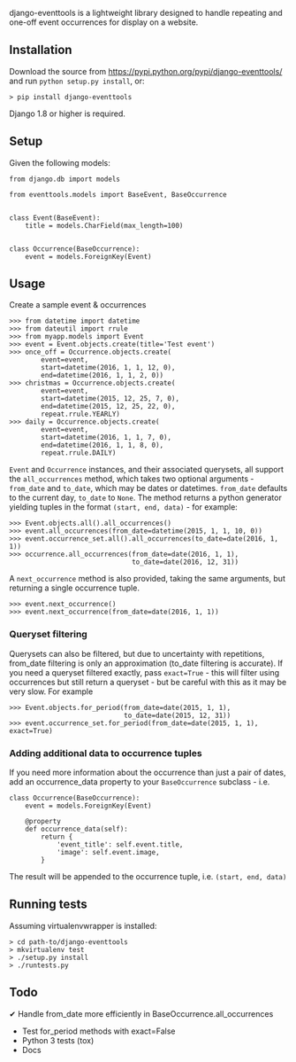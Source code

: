 django-eventtools is a lightweight library designed to handle repeating and
one-off event occurrences for display on a website.

## Installation

Download the source from https://pypi.python.org/pypi/django-eventtools/
and run `python setup.py install`, or:

    > pip install django-eventtools

Django 1.8 or higher is required.


## Setup

Given the following models:

    from django.db import models

    from eventtools.models import BaseEvent, BaseOccurrence


    class Event(BaseEvent):
        title = models.CharField(max_length=100)


    class Occurrence(BaseOccurrence):
        event = models.ForeignKey(Event)


## Usage

Create a sample event & occurrences

    >>> from datetime import datetime
    >>> from dateutil import rrule
    >>> from myapp.models import Event
    >>> event = Event.objects.create(title='Test event')
    >>> once_off = Occurrence.objects.create(
            event=event,
            start=datetime(2016, 1, 1, 12, 0),
            end=datetime(2016, 1, 1, 2, 0))
    >>> christmas = Occurrence.objects.create(
            event=event,
            start=datetime(2015, 12, 25, 7, 0),
            end=datetime(2015, 12, 25, 22, 0),
            repeat.rrule.YEARLY)
    >>> daily = Occurrence.objects.create(
            event=event,
            start=datetime(2016, 1, 1, 7, 0),
            end=datetime(2016, 1, 1, 8, 0),
            repeat.rrule.DAILY)

`Event` and `Occurrence` instances, and their associated querysets, all support
the `all_occurrences` method, which takes two optional arguments - `from_date`
and `to_date`, which may be dates or datetimes. `from_date` defaults to the
current day, `to_date` to `None`. The method returns a python generator
yielding tuples in the format `(start, end, data)` - for example:

    >>> Event.objects.all().all_occurrences()
    >>> event.all_occurrences(from_date=datetime(2015, 1, 1, 10, 0))
    >>> event.occurrence_set.all().all_occurrences(to_date=date(2016, 1, 1))
    >>> occurrence.all_occurrences(from_date=date(2016, 1, 1),
                                   to_date=date(2016, 12, 31))

A `next_occurrence` method is also provided, taking the same arguments,
but returning a single occurrence tuple.

    >>> event.next_occurrence()
    >>> event.next_occurrence(from_date=date(2016, 1, 1))


### Queryset filtering

Querysets can also be filtered, but due to uncertainty with repetitions,
from_date filtering is only an approximation (to_date filtering is accurate).
If you need a queryset filtered exactly, pass `exact=True` - this will filter
using occurrences but still return a queryset - but be careful with this as it
may be very slow. For example

    >>> Event.objects.for_period(from_date=date(2015, 1, 1),
                                 to_date=date(2015, 12, 31))
    >>> event.occurrence_set.for_period(from_date=date(2015, 1, 1), exact=True)


### Adding additional data to occurrence tuples

If you need more information about the occurrence than just a pair of dates,
add an occurrence_data property to your `BaseOccurrence` subclass - i.e.

    class Occurrence(BaseOccurrence):
        event = models.ForeignKey(Event)

        @property
        def occurrence_data(self):
            return {
                'event_title': self.event.title,
                'image': self.event.image,
            }

The result will be appended to the occurrence tuple, i.e. `(start, end, data)`


## Running tests

Assuming virtualenvwrapper is installed:

    > cd path-to/django-eventtools
    > mkvirtualenv test
    > ./setup.py install
    > ./runtests.py


## Todo

✔ Handle from_date more efficiently in BaseOccurrence.all_occurrences
- Test for_period methods with exact=False
- Python 3 tests (tox)
- Docs
